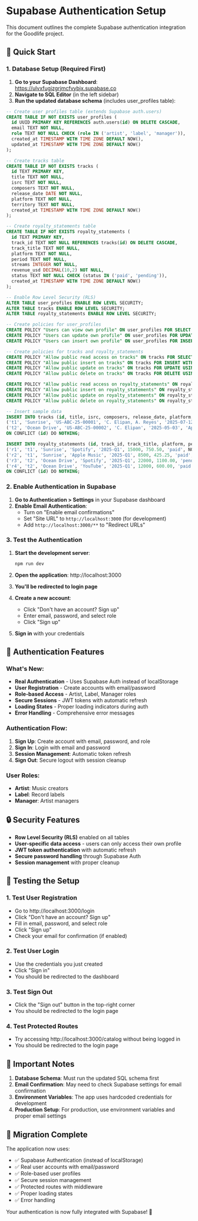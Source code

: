 # Supabase Authentication Setup

This document outlines the complete Supabase authentication integration for the Goodlife project.

## 🚀 Quick Start

### 1. Database Setup (Required First)

1. **Go to your Supabase Dashboard**: https://ulvxfugjzgrjmcfvybjx.supabase.co
2. **Navigate to SQL Editor** (in the left sidebar)
3. **Run the updated database schema** (includes user_profiles table):

```sql
-- Create user profiles table (extends Supabase auth.users)
CREATE TABLE IF NOT EXISTS user_profiles (
  id UUID PRIMARY KEY REFERENCES auth.users(id) ON DELETE CASCADE,
  email TEXT NOT NULL,
  role TEXT NOT NULL CHECK (role IN ('artist', 'label', 'manager')),
  created_at TIMESTAMP WITH TIME ZONE DEFAULT NOW(),
  updated_at TIMESTAMP WITH TIME ZONE DEFAULT NOW()
);

-- Create tracks table
CREATE TABLE IF NOT EXISTS tracks (
  id TEXT PRIMARY KEY,
  title TEXT NOT NULL,
  isrc TEXT NOT NULL,
  composers TEXT NOT NULL,
  release_date DATE NOT NULL,
  platform TEXT NOT NULL,
  territory TEXT NOT NULL,
  created_at TIMESTAMP WITH TIME ZONE DEFAULT NOW()
);

-- Create royalty_statements table
CREATE TABLE IF NOT EXISTS royalty_statements (
  id TEXT PRIMARY KEY,
  track_id TEXT NOT NULL REFERENCES tracks(id) ON DELETE CASCADE,
  track_title TEXT NOT NULL,
  platform TEXT NOT NULL,
  period TEXT NOT NULL,
  streams INTEGER NOT NULL,
  revenue_usd DECIMAL(10,2) NOT NULL,
  status TEXT NOT NULL CHECK (status IN ('paid', 'pending')),
  created_at TIMESTAMP WITH TIME ZONE DEFAULT NOW()
);

-- Enable Row Level Security (RLS)
ALTER TABLE user_profiles ENABLE ROW LEVEL SECURITY;
ALTER TABLE tracks ENABLE ROW LEVEL SECURITY;
ALTER TABLE royalty_statements ENABLE ROW LEVEL SECURITY;

-- Create policies for user_profiles
CREATE POLICY "Users can view own profile" ON user_profiles FOR SELECT USING (auth.uid() = id);
CREATE POLICY "Users can update own profile" ON user_profiles FOR UPDATE USING (auth.uid() = id);
CREATE POLICY "Users can insert own profile" ON user_profiles FOR INSERT WITH CHECK (auth.uid() = id);

-- Create policies for tracks and royalty_statements
CREATE POLICY "Allow public read access on tracks" ON tracks FOR SELECT USING (true);
CREATE POLICY "Allow public insert on tracks" ON tracks FOR INSERT WITH CHECK (true);
CREATE POLICY "Allow public update on tracks" ON tracks FOR UPDATE USING (true);
CREATE POLICY "Allow public delete on tracks" ON tracks FOR DELETE USING (true);

CREATE POLICY "Allow public read access on royalty_statements" ON royalty_statements FOR SELECT USING (true);
CREATE POLICY "Allow public insert on royalty_statements" ON royalty_statements FOR INSERT WITH CHECK (true);
CREATE POLICY "Allow public update on royalty_statements" ON royalty_statements FOR UPDATE USING (true);
CREATE POLICY "Allow public delete on royalty_statements" ON royalty_statements FOR DELETE USING (true);

-- Insert sample data
INSERT INTO tracks (id, title, isrc, composers, release_date, platform, territory, created_at) VALUES
('t1', 'Sunrise', 'US-ABC-25-00001', 'C. Elipan, A. Reyes', '2025-07-12', 'Spotify', 'Global', NOW()),
('t2', 'Ocean Drive', 'US-ABC-25-00002', 'C. Elipan', '2025-05-03', 'Apple Music', 'US', NOW())
ON CONFLICT (id) DO NOTHING;

INSERT INTO royalty_statements (id, track_id, track_title, platform, period, streams, revenue_usd, status, created_at) VALUES
('r1', 't1', 'Sunrise', 'Spotify', '2025-Q1', 15000, 750.50, 'paid', NOW()),
('r2', 't1', 'Sunrise', 'Apple Music', '2025-Q1', 8500, 425.25, 'paid', NOW()),
('r3', 't2', 'Ocean Drive', 'Spotify', '2025-Q1', 22000, 1100.00, 'pending', NOW()),
('r4', 't2', 'Ocean Drive', 'YouTube', '2025-Q1', 12000, 600.00, 'paid', NOW())
ON CONFLICT (id) DO NOTHING;
```

### 2. Enable Authentication in Supabase

1. **Go to Authentication > Settings** in your Supabase dashboard
2. **Enable Email Authentication**:
   - Turn on "Enable email confirmations"
   - Set "Site URL" to `http://localhost:3000` (for development)
   - Add `http://localhost:3000/**` to "Redirect URLs"

### 3. Test the Authentication

1. **Start the development server**:
   ```bash
   npm run dev
   ```

2. **Open the application**: http://localhost:3000
3. **You'll be redirected to login page**
4. **Create a new account**:
   - Click "Don't have an account? Sign up"
   - Enter email, password, and select role
   - Click "Sign up"
5. **Sign in** with your credentials

## 🔧 Authentication Features

### What's New:
- **Real Authentication** - Uses Supabase Auth instead of localStorage
- **User Registration** - Create accounts with email/password
- **Role-based Access** - Artist, Label, Manager roles
- **Secure Sessions** - JWT tokens with automatic refresh
- **Loading States** - Proper loading indicators during auth
- **Error Handling** - Comprehensive error messages

### Authentication Flow:
1. **Sign Up**: Create account with email, password, and role
2. **Sign In**: Login with email and password
3. **Session Management**: Automatic token refresh
4. **Sign Out**: Secure logout with session cleanup

### User Roles:
- **Artist**: Music creators
- **Label**: Record labels
- **Manager**: Artist managers

## 🔒 Security Features

- **Row Level Security (RLS)** enabled on all tables
- **User-specific data access** - users can only access their own profile
- **JWT token authentication** with automatic refresh
- **Secure password handling** through Supabase Auth
- **Session management** with proper cleanup

## 🧪 Testing the Setup

### 1. Test User Registration
- Go to http://localhost:3000/login
- Click "Don't have an account? Sign up"
- Fill in email, password, and select role
- Click "Sign up"
- Check your email for confirmation (if enabled)

### 2. Test User Login
- Use the credentials you just created
- Click "Sign in"
- You should be redirected to the dashboard

### 3. Test Sign Out
- Click the "Sign out" button in the top-right corner
- You should be redirected to the login page

### 4. Test Protected Routes
- Try accessing http://localhost:3000/catalog without being logged in
- You should be redirected to the login page

## 🚨 Important Notes

1. **Database Schema**: Must run the updated SQL schema first
2. **Email Confirmation**: May need to check Supabase settings for email confirmation
3. **Environment Variables**: The app uses hardcoded credentials for development
4. **Production Setup**: For production, use environment variables and proper email settings

## 🔄 Migration Complete

The application now uses:
- ✅ Supabase Authentication (instead of localStorage)
- ✅ Real user accounts with email/password
- ✅ Role-based user profiles
- ✅ Secure session management
- ✅ Protected routes with middleware
- ✅ Proper loading states
- ✅ Error handling

Your authentication is now fully integrated with Supabase! 🎉





